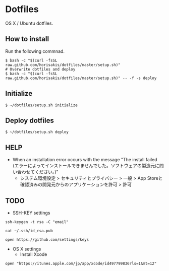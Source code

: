 # Dotfiles
OS X / Ubuntu dotfiles.

##  How to install

Run the following commnad.

```
$ bash -c "$(curl -fsSL raw.github.com/horisakis/dotfiles/master/setup.sh)"
# Overwrite dotfiles and deploy
$ bash -c "$(curl -fsSL raw.github.com/horisakis/dotfiles/master/setup.sh)" -- -f -s deploy
```

## Initialize

```
$ ~/dotfiles/setup.sh initialize
```

## Deploy dotfiles

```
$ ~/dotfiles/setup.sh deploy
```

## HELP
* When an installation error occurs with the message "The install failed (エラーによってインストールできませんでした。ソフトウェアの製造元に問い合わせてください。)"
  - システム環境設定 > セキュリティとプライバシー > 一般 > App Storeと確認済みの開発元からのアプリケーションを許可 > 許可


## TODO
* SSH-KEY settings

```
ssh-keygen -t rsa -C "email"
```
```
cat ~/.ssh/id_rsa.pub 
```
```
open https://github.com/settings/keys
```

* OS X settings
  - Install Xcode
```
open "https://itunes.apple.com/jp/app/xcode/id497799836?ls=1&mt=12"
```
